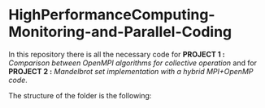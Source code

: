 # HighPerformanceComputing-Monitoring-and-Parallel-Coding


In this repository there is all the necessary code for **PROJECT 1 :** *Comparison between OpenMPI algorithms for collective operation* and for **PROJECT 2 :** *Mandelbrot set implementation with a hybrid MPI+OpenMP code*.

The structure of the folder is the following:
